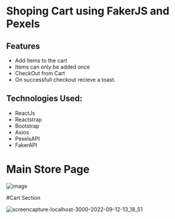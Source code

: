 # Shoping Cart using FakerJS and Pexels
## Features
 - Add Items to the cart
 - Items can only be added once
 - CheckOut from Cart
 - On successfull checkout recieve a toast.
 
 ## Technologies Used:
 
  - ReactJs
  - Reactstrap
  - Bootstrap
  - Axios
  - PexelsAPI
  - FakerAPI
 
# Main Store Page

![image](https://user-images.githubusercontent.com/59247235/189600156-b4216434-9247-457c-a993-18002286b3cd.png)


#Cart Section

![screencapture-localhost-3000-2022-09-12-13_18_51](https://user-images.githubusercontent.com/59247235/189600403-6ad6d6c3-d4f2-4256-8f36-3c93e4c608fc.png)
